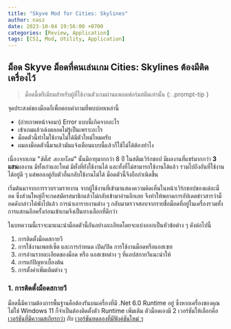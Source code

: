 ```yaml
---
title: "Skyve Mod for Cities: Skylines"
author: nasz
date: 2023-10-04 19:56:00 +0700
categories: [Review, Application]
tags: [CS1, Mod, Utility, Application]
---
```


## ม็อด Skyve ม็อดที่คนเล่นเกม Cities: Skylines ต้องมีติดเครื่องไว้ 

> ม็อดนี้พรีเมียมสำหรับผู้ที่ใช้งานตัวเกมผ่านแพลตฟอร์มสตีมเท่านั้น
{: .prompt-tip }

จุดประสงค์ของม็อดก็เพื่อตอบคำถามที่พบบ่อยเหล่านี้
 - (ถ่ายภาพหน้าจอมา) Error แบบนี้เกิดจากอะไร
 - เข้าเกมแล้วเด้งตลอดไม่รู้เป็นเพราะอะไร
 - ม็อดตัวนี้ทำไมใช้งานไม่ได้มีตัวใหม่ไหมครับ
 - ผมลงม็อดตัวนี้มาแล้วมันแจ้งเตือนแบบนี้แล้วก็ใช้ไม่ได้ต้องทำไง

 เนื่องจากเกม *"ซิตี้ส์: สกายไลน์"* นั้นมีอายุมากกว่า 8 ปี ในสตีมเวิร์กชอป มีผลงานที่แชร์มากกว่า **3 แสน**ผลงาน มีทั้งเก่าและใหม่ มีทั้งที่ยังใช้งานได้ และทั้งที่ไม่สามารถใช้งานได้แล้ว รวมไปถึงอันที่ใช้งานได้อยู่ดี ๆ แต่พอลงคู่กับตัวอื่นกลับใช้งานไม่ได้ ม็อดตัวนี้จึงถือกำเนิดขึ้น

 เริ่มต้นมาจากการรวบรวมรายงาน จากผู้ใช้งานที่เข้ามาแสดงความคิดเห็นในหน้าเวิร์กชอปของแต่ละม็อด ซึ่งส่วนใหญ่ก็จะกดสมัครสมาชิกแล้วไม่กลับเข้ามาอ่านอีกเลย จึงทำให้พลาดการอัปเดตข่าวสารว่าม็อดดังกล่าวได้พังไปแล้ว การนำเอารายงานต่าง ๆ กลับมาตรวจสอบจากรายชื่อม็อดที่อยู่ในเครื่องรวมทั้งการแสกนอีกครั้งก่อนเข้าเกมจึงเป็นทางเลือกที่ดีกว่า

ในบทความนี้เราจะมาแนะนำม็อดตัวนี้กันอย่างละเอียดโดยจะแบ่งออกเป็นหัวข้อต่าง ๆ ดังต่อไปนี้
 1. การติดตั้งม็อดสกายวี
 2. การใช้งานเพลย์เซ็ต และการกำหนด เปิด/ปิด การใช้งานม็อดหรือแอสเซท
 3. การอ่านรายละเอียดของม็อด หรือ แอสเซทต่าง ๆ ที่แอปสกายวีแนะนำให้
 4. การแก้ปัญหาเบื้องต้น
 5. การตั้งค่าเพิ่มเติมต่าง ๆ

### 1. การติดตั้งม็อดสกายวี 
ม็อดนี้มีความต้องการพื้นฐานคือต้องรันบนเครื่องที่มี .Net 6.0 Runtime อยู่ ซึ่งหากเครื่องของคุณไม่ใช่ Windows 11 ก็จำเป็นต้องติดตั้งตัว Runtime เพิ่มเติม 
ตัวม็อดเองมี 2 เวอร์ชันให้เลือกคือ [เวอร์ชันที่มีความสเถียรกว่า](https://steamcommunity.com/sharedfiles/filedetails/?id=2881031511) กับ [เวอร์ชันทดลองที่มีฟังค์ชันใหม่ ๆ](https://steamcommunity.com/sharedfiles/filedetails/?id=2953447919)